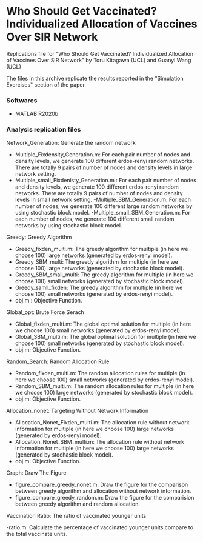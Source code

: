 # Who Should Get Vaccinated? Individualized Allocation of Vaccines Over SIR Network

Replications file for "Who Should Get Vaccinated? Individualized Allocation of Vaccines Over SIR Network" by Toru Kitagawa (UCL) and Guanyi Wang (UCL)

The files in this archive replicate the results reported in the "Simulation Exercises" section of the paper.

### Softwares

- MATLAB R2020b

### Analysis replication files

Network_Generation: Generate the random network

- Multiple_Fixdensity_Generation.m: For each pair number of nodes and density levels, we generate 100 different erdos-renyi random networks. There are totally 9 pairs of number of nodes and density levels in large network setting. 
- Multiple_small_Fixdenisty_Generation.m : For each pair number of nodes and density levels, we generate 100 different erdos-renyi random networks. There are totally 9 pairs of number of nodes and density levels in small network setting. 
-Multiple_SBM_Generation.m: For each number of nodes, we generate 100 different large random networks by using stochastic block model. 
-Multiple_small_SBM_Generation.m: For each number of nodes, we generate 100 different small random networks by using stochastic block model. 

Greedy: Greedy Algorithm

- Greedy_fixden_multi.m: The greedy algorithm for multiple (in here we choose 100) large networks (generated by erdos-renyi model).
- Greedy_SBM_multi: The greedy algorithm for multiple (in here we choose 100) large networks (generated by stochastic block model).
- Greedy_SBM_small_multi: The greedy algorithm for multiple (in here we choose 100) small networks (generated by stochastic block model).
- Greedy_samll_fixden: The greedy algorithm for multiple (in here we choose 100) small networks (generated by erdos-renyi model).
- obj.m : Objective Function.

Global_opt: Brute Force Serach

- Global_fixden_multi.m: The global optimal solution for multiple (in here we choose 100) small networks (generated by erdos-renyi model).
- Global_SBM_multi.m: The global optimal solution for multiple (in here we choose 100) small networks (generated by stochastic block model).
- obj.m: Objective Function.

Random_Search: Random Allocation Rule

- Random_fixden_multi.m: The random allocation rules for multiple (in here we choose 100) small networks (generated by erdos-renyi model).
- Random_SBM_multi.m: The random allocation rules for multiple (in here we choose 100) large networks (generated by stochastic block model).
- obj.m: Objective Function.

Allocation_nonet: Targeting Without Network Information

- Allocation_Nonet_Fixden_multi.m: The allocation rule without network information for multiple (in here we choose 100) large networks (generated by erdos-renyi model).
- Allocation_Nonet_SBM_multi.m: The allocation rule without network information for multiple (in here we choose 100) large networks (generated by stochastic block model).
- obj.m: Objective Function.

Graph: Draw The Figure

- figure_compare_greedy_nonet.m: Draw the figure for the comparison between greedy algorithm and allocation without network information.
- figure_compare_greedy_random.m: Draw the figure for the comparision between greedy algorithm and random allocation.

Vaccination Ratio: The ratio of vaccinated younger units

-ratio.m: Calculate the percentage of vaccinated younger units compare to the total vaccinate units.
